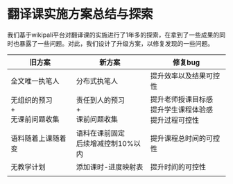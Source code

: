 # 翻译课实施方案总结与探索

我们基于wikipali平台对翻译课的实施进行了1年多的探索，在拿到了一些成果的同时也暴露了一些问题。对此，我们设计了升级方案，以修复发现的一些问题。

|旧方案|新方案|修复bug|
|-|-|-|
|全文唯一执笔人|分布式执笔人|提升效率以及结果可控性|
|无组织的预习<br>+<br>无课前问题收集|责任到人的预习<br>+<br>课前问题收集|提升老师授课目标感<br>提升学生课程体验感<br>提升过程可控性|
|语料随着上课随着变|语料在课前固定<br>后续增减控制10%以内|提升课程总时间的可控性|
|无教学计划|添加课时-进度映射表|提升时间的可控性|
||||


